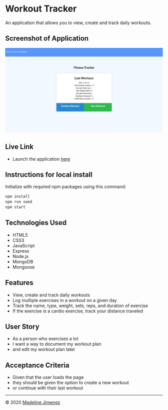 # Workout Tracker

An application that allows you to view, create and track daily workouts.


## Screenshot of Application

![Desktop](./public/images/demo.png)

## Live Link
- Launch the application [here](https://hidden-oasis-60109.herokuapp.com/)

## Instructions for local install

Initialize with required npm packages using this command:

```sh
npm install
npm run seed
npm start
```

## Technologies Used
- HTML5
- CSS3
- JavaScript
- Express
- Node.js
- MongoDB
- Mongoose

## Features
- View, create and track daily workouts
- Log multiple exercises in a workout on a given day
- Track the name, type, weight, sets, reps, and duration of exercise
- If the exercise is a cardio exercise, track your distance traveled

## User Story
- As a person who exercises a lot
- I want a way to document my workout plan
- and edit my workout plan later

## Acceptance Criteria
- Given that the user loads the page
- they should be given the option to create a new workout
- or continue with their last workout

- - -
© 2020 [Madeline Jimenez](https://github.com/mijimenez)